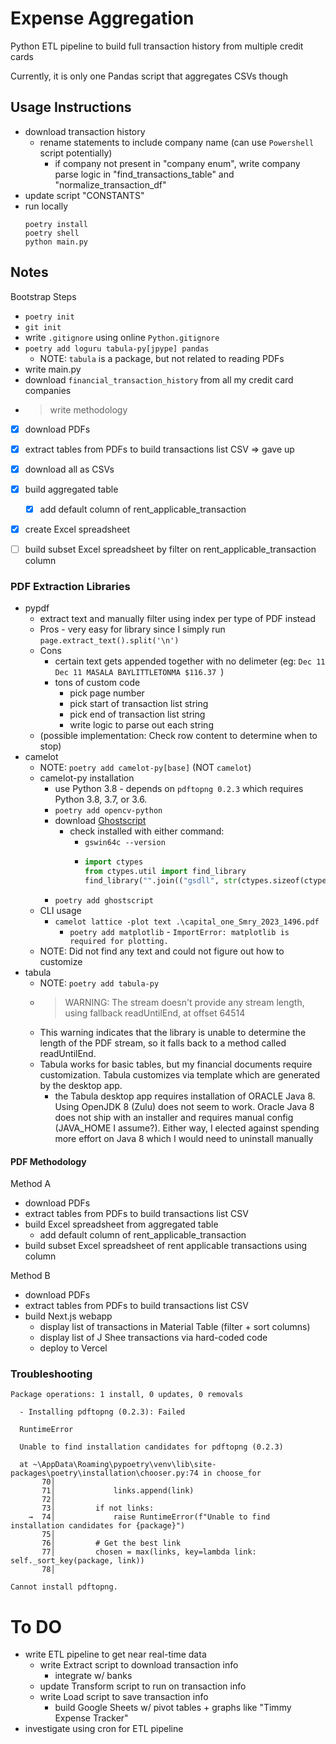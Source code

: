# Expense Aggregation
Python ETL pipeline to build full transaction history from multiple credit cards

Currently, it is only one Pandas script that aggregates CSVs though

## Usage Instructions
- download transaction history
  - rename statements to include company name (can use `Powershell` script potentially)
    - if company not present in "company enum", write company parse logic in "find_transactions_table" and "normalize_transaction_df"
- update script "CONSTANTS"
- run locally
  ```
  poetry install
  poetry shell
  python main.py
  ```

## Notes
Bootstrap Steps
- `poetry init`
- `git init`
- write `.gitignore` using online `Python.gitignore`
- `poetry add loguru tabula-py[jpype] pandas`
  - NOTE: `tabula` is a package, but not related to reading PDFs
- write main.py
- download `financial_transaction_history` from all my credit card companies
- > write methodology
- [X] download PDFs
- [X] extract tables from PDFs to build transactions list CSV => gave up
- [X] download all as CSVs
- [X] build aggregated table
  - [X] add default column of rent_applicable_transaction
- [X] create Excel spreadsheet
- [ ] build subset Excel spreadsheet by filter on rent_applicable_transaction column


### PDF Extraction Libraries
- pypdf
  - extract text and manually filter using index per type of PDF instead
  - Pros - very easy for library since I simply run `page.extract_text().split('\n')`
  - Cons
    - certain text gets appended together with no delimeter (eg: `Dec 11 Dec 11 MASALA BAYLITTLETONMA $116.37 `)
    - tons of custom code
      - pick page number
      - pick start of transaction list string
      - pick end of transaction list string
      - write logic to parse out each string
  - (possible implementation: Check row content to determine when to stop)
- camelot
  - NOTE: `poetry add camelot-py[base]` (NOT `camelot`)
  - camelot-py installation
    - use Python 3.8 - depends on `pdftopng 0.2.3` which requires Python 3.8, 3.7, or 3.6.
    - `poetry add opencv-python`
    - download [Ghostscript](https://ghostscript.com/releases/gsdnld.html)
      - check installed with either command:
        - `gswin64c --version`
        - ```python
          import ctypes
          from ctypes.util import find_library
          find_library("".join(("gsdll", str(ctypes.sizeof(ctypes.c_voidp) * 8), ".dll")))
          ```
    - `poetry add ghostscript`
  - CLI usage
    - `camelot lattice -plot text .\capital_one_Smry_2023_1496.pdf`
      - `poetry add matplotlib` - `ImportError: matplotlib is required for plotting.`
  - NOTE: Did not find any text and could not figure out how to customize
- tabula
  - NOTE: `poetry add tabula-py`
  - > WARNING: The stream doesn't provide any stream length, using fallback readUntilEnd, at offset 64514
  - This warning indicates that the library is unable to determine the length of the PDF stream, so it falls back to a method called readUntilEnd.
  - Tabula works for basic tables, but my financial documents require customization. Tabula customizes via template which are generated by the desktop app.
    - the Tabula desktop app requires installation of ORACLE Java 8. Using OpenJDK 8 (Zulu) does not seem to work. Oracle Java 8 does not ship with an installer and requires manual config (JAVA_HOME I assume?). Either way, I elected against spending more effort on Java 8 which I would need to uninstall manually

#### PDF Methodology

Method A
- download PDFs
- extract tables from PDFs to build transactions list CSV
- build Excel spreadsheet from aggregated table
  - add default column of rent_applicable_transaction
- build subset Excel spreadsheet of rent applicable transactions using column

Method B
- download PDFs
- extract tables from PDFs to build transactions list CSV
- build Next.js webapp
	- display list of transactions in Material Table (filter + sort columns)
	- display list of J Shee transactions via hard-coded code
	- deploy to Vercel

### Troubleshooting

```
Package operations: 1 install, 0 updates, 0 removals

  - Installing pdftopng (0.2.3): Failed

  RuntimeError

  Unable to find installation candidates for pdftopng (0.2.3)

  at ~\AppData\Roaming\pypoetry\venv\lib\site-packages\poetry\installation\chooser.py:74 in choose_for
       70│
       71│             links.append(link)
       72│
       73│         if not links:
    →  74│             raise RuntimeError(f"Unable to find installation candidates for {package}")
       75│
       76│         # Get the best link
       77│         chosen = max(links, key=lambda link: self._sort_key(package, link))
       78│

Cannot install pdftopng.
```

# To DO
- write ETL pipeline to get near real-time data
  - write Extract script to download transaction info
    - integrate w/ banks
  - update Transform script to run on transaction info
  - write Load script to save transaction info
    - build Google Sheets w/ pivot tables + graphs like "Timmy Expense Tracker"
- investigate using cron for ETL pipeline